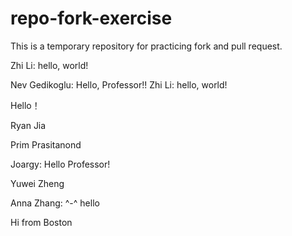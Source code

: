 # repo-fork-exercise

This is a temporary repository for practicing fork and pull request.

Zhi Li: hello, world!

Nev Gedikoglu: Hello, Professor!!
Zhi Li: hello, world!

Hello！

Ryan Jia


Prim Prasitanond


Joargy: Hello Professor!

Yuwei Zheng


Anna Zhang: ^-^ hello

Hi from Boston

